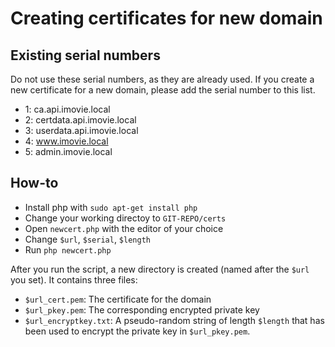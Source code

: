 Creating certificates for new domain
====================================

Existing serial numbers
-----------------------

Do not use these serial numbers, as they are already used. If you create a new certificate for a new domain, please add the serial number to this list.

  * 1: ca.api.imovie.local
  * 2: certdata.api.imovie.local
  * 3: userdata.api.imovie.local
  * 4: www.imovie.local
  * 5: admin.imovie.local

How-to
------

  * Install php with `sudo apt-get install php`
  * Change your working directoy to `GIT-REPO/certs`
  * Open `newcert.php` with the editor of your choice
  * Change `$url`, `$serial`, `$length`
  * Run `php newcert.php`

After you run the script, a new directory is created (named after the `$url` you set). It contains three files:

  * `$url_cert.pem`: The certificate for the domain
  * `$url_pkey.pem`: The corresponding encrypted private key
  * `$url_encryptkey.txt`: A pseudo-random string of length `$length` that has been used to encrypt the private key in `$url_pkey.pem`.


